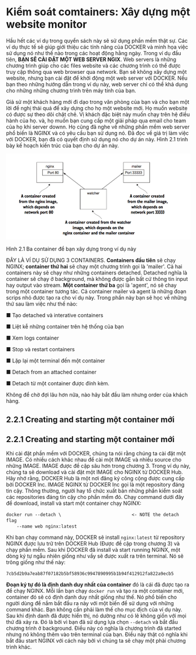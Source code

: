 # Kiểm soát comtainers: Xây dựng một website monitor

Hầu hết các ví dụ trong quyển sách này sẽ sử dụng phần mềm thật sự. Các ví dụ thực tế sẽ giúp giới thiệu các tính năng của DOCKER và minh họa việc sử dụng nó như thế nào trong các hoạt động hằng ngày. Trong ví dụ đầu tiên, **BẠN SẼ CÀI ĐẶT MỘT WEB SERVER NGIX**. Web servers là những chương trình giúp cho các files website và các chương trình có thể được truy cập thông qua web browser qua network. Bạn sẽ không xây dựng một website, nhưng bạn cài đặt để khởi động một web server với DOCKER. Nếu bạn theo những hướng dẫn trong ví dụ này, web server chỉ có thể khả dụng cho những những chương trình trên máy tính của bạn.

Giả sử một khách hàng mới đi dạo trong văn phòng của bạn và cho bạn một lời đề nghị thái quá để xây dựng cho họ một website mới. Họ muốn website có được sự theo dõi chặt chẽ. Vị khách đặc biệt này muốn chạy trên hệ điều hành của họ. và, họ muốn bạn cung cấp một giải pháp qua email cho team của họ khi server downn. Họ cũng đã nghe về những phần mềm web server phổ biến là NGINX và có yêu cầu bạn sử dụng nó. Đã đọc về giá trị làm việc với DOCKER, bạn đã có quyết định sử dụng nó cho dự án này. Hình 2.1 trình bày kế hoạch kiến trúc của bạn cho dự án này.

![](https://github.com/vuongmao/docker-in-action-vn/blob/master/asset/2.2-image-1.png)

Hình 2.1 Ba container để bạn xây dựng trong ví dụ này

ĐÂY LÀ VÍ DỤ SỬ DỤNG 3 CONTAINERS. **Containers đầu tiên** sẽ chạy NGINX; **container thứ hai** sẽ chạy một chương trình gọi là 'mailer'. Cả hai containers này sẽ chạy như những containers detached. Detached nghĩa là container sẽ chạy ở background, mà không được gắn bất cứ thông tin input hay output vào stream. **Một container thứ ba** gọi là 'agent', nó sẽ chay trong một container tương tác. Cả container mailer và agent là những đoạn scrips nhỏ được tạo ra cho ví dụ này. Trong phần này bạn sẽ học về những thứ sau làm việc như thế nào:

■ Tạo detached và interative containers

■ Liệt kễ những container trên hệ thống của bạn

■ Xem logs container

■ Stop và restart containers

■ Lặp lại một terminal đến một container

■ Detach from an attached container

■ Detach từ một container được đính kèm.

Không để chờ đợi lâu hơn nữa, nào hãy bắt đầu làm nhưng order của khách hàng.

## 2.2.1 Creating and starting một container mới

## 2.2.1 Creating and starting một container mới

Khi cài đặt phần mềm với DOCKER, chúng ta nói rằng chúng ta cài đặt một IMAGE. Có nhiều cách khác nhau để cài một IMAGE và nhiều source cho những IMAGE. IMAGE được đề cập sâu hơn trong chương 3. Trong ví dụ này, chúng ta sẽ download và cài đặt một IMAGE cho NGINX từ DOCKER Hub. Hãy nhớ rằng, DOCKER Hub là một nơi đăng ký công cộng được cung cấp bởi DOCKER Inc. IMAGE NGINX từ DOCKER Inc gọi là một repository đáng tin cậy. Thông thường, người hay tổ chức xuất bản những phần kiểm soát các repositories đáng tin cậy cho phần mềm đó. Chạy command dưới đây để download, install và start một container chạy NGINX:

```
docker run --detach \                           <- NOTE the detach flag
    --name web nginx:latest
```

Khi bạn chạy command này, DOCKER sẽ install `nginx:latest` từ repository NGINX được lưu trữ trên DOCKER Hub (Được đề cập trong chương 3) và chạy phần mềm. Sau khi DOCKER đã install và start running NGINX, một dòng ký tự ngẫu nhiên giống như vầy sẽ được xuất ra trên terminal. Nó sẽ trông giống như thế này:

```
7cb5d2b9a7eab87f07182b5bf58936c9947890995b1b94f412912fa822a9ecb5
```

**Đoạn ký tự đó là định danh duy nhất của container** đó là cái đã được tạo ra để chạy NGINX. Mỗi lần bạn chạy `docker run` và tạo ra một container mới, container đó sẽ có định danh duy nhất giống như thế. Nó phổ biến cho người dùng để nắm bắt đầu ra này với một biến để sử dụng với những command khác. Bạn không cần phải làm thế cho mục địch của ví dụ này. Sau khi định danh đã được hiển thị, nó dường như có lẽ không giốn với mọi thứ đã xảy ra. Đó là bởi vì bạn đã sử dụng lựa chọn `--detach` và bắt đầu chương trình ở background. Điều này có nghĩa là chương trình đã started nhưng nó không thêm vào trên terminal của bạn. Điều này thật có nghĩa khi bắt đầu start NGINX với cách này bởi vì chúng ta sẽ chạy một phài chương trình khác.
